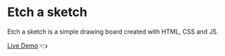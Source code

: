 # Etch a sketch

Etch a sketch is a simple drawing board created with HTML, CSS and JS.

[Live Demo](https://mariuszciaston.github.io/Odin-Etch-A-Sketch/) :point_left:

